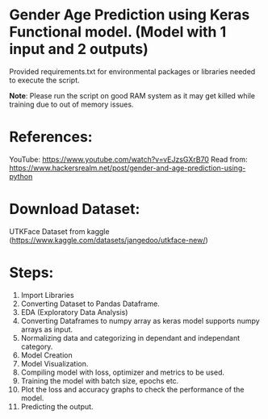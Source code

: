 # Gender Age Prediction using Keras Functional model. (Model with 1 input and 2 outputs)

Provided requirements.txt for environmental packages or libraries needed to execute the script.

**Note**: Please run the script on good RAM system as it may get killed while training due to out of memory issues.

# References:
YouTube: https://www.youtube.com/watch?v=vEJzsGXrB70
Read from: https://www.hackersrealm.net/post/gender-and-age-prediction-using-python

# Download Dataset: 
UTKFace Dataset from kaggle (https://www.kaggle.com/datasets/jangedoo/utkface-new/)


# Steps:
1. Import Libraries
2. Converting Dataset to Pandas Dataframe.
3. EDA (Exploratory Data Analysis)
4. Converting Dataframes to numpy array as keras model supports numpy arrays as input.
5. Normalizing data and categorizing in dependant and independant category.
6. Model Creation
7. Model Visualization.
8. Compiling model with loss, optimizer and metrics to be used.
9. Training the model with batch size, epochs etc.
10. Plot the loss and accuracy graphs to check the performance of the model.
11. Predicting the output.


